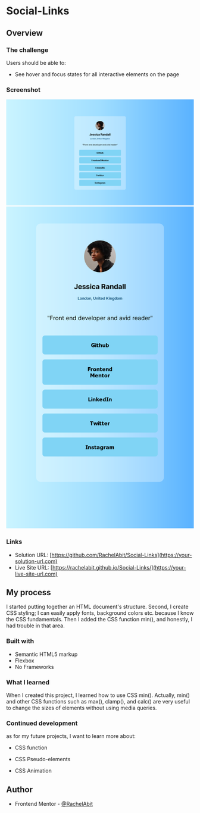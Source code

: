 # Social-Links

## Overview

### The challenge

Users should be able to:

- See hover and focus states for all interactive elements on the page

### Screenshot

![design/desktop.png](design/desktop.png)
![design/mobile.png](design/mobile.png)

### Links

- Solution URL: [https://github.com/RachelAbit/Social-Links](https://your-solution-url.com)
- Live Site URL: [https://rachelabit.github.io/Social-Links/](https://your-live-site-url.com)

## My process

I started putting together an HTML document's structure. Second, I create CSS styling; I can easily apply fonts, background colors etc. because I know the CSS fundamentals. Then I added the CSS function min(), and honestly, I had trouble in that area.

### Built with

- Semantic HTML5 markup
- Flexbox
- No Frameworks

### What I learned

When I created this project, I learned how to use CSS min(). Actually, min() and other CSS functions such as max(), clamp(), and calc() are very useful to change the sizes of elements without using media queries. 

### Continued development

as for my future projects, I want to learn more about:

- CSS function

- CSS Pseudo-elements

- CSS Animation

## Author

- Frontend Mentor - [@RachelAbit](https://www.frontendmentor.io/profile/RachelAbit)

